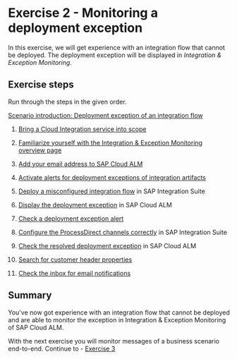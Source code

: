 # Exercise 2 - Monitoring a deployment exception

In this exercise, we will get experience with an integration flow that cannot be deployed. The deployment exception will be displayed in *Integration & Exception Monitoring*. 

## Exercise steps

Run through the steps in the given order.

[Scenario introduction: Deployment exception of an integration flow](/exercises/ex2/ex20/)

1. [Bring a Cloud Integration service into scope](/exercises/ex2/ex21/)

2. [Familiarize yourself with the Integration & Exception Monitoring overview page](/exercises/ex2/ex22/)    

3. [Add your email address to SAP Cloud ALM](/exercises/ex2/ex23/) 

4. [Activate alerts for deployment exceptions of integration artifacts](/exercises/ex2/ex24/)

5. [Deploy a misconfigured integration flow](/exercises/ex2/ex25/) in SAP Integration Suite

6. [Display the deployment exception](/exercises/ex2/ex26/) in SAP Cloud ALM

7. [Check a deployment exception alert](/exercises/ex2/ex27)

8. [Configure the ProcessDirect channels correctly](/exercises/ex2/ex28/) in SAP Integration Suite

9. [Check the resolved deployment exception](/exercises/ex2/ex29/) in SAP Cloud ALM

10. [Search for customer header properties](/exercises/ex2/ex210/)

11. [Check the inbox for email notifications](/exercises/ex2/ex211/)

## Summary

You've now got experience with an integration flow that cannot be deployed and are able to monitor the exception in Integration & Exception Monitoring of SAP Cloud ALM.

With the next exercise you will monitor messages of a business scenario end-to-end. Continue to - [Exercise 3](/exercises/ex3/readme.md)
